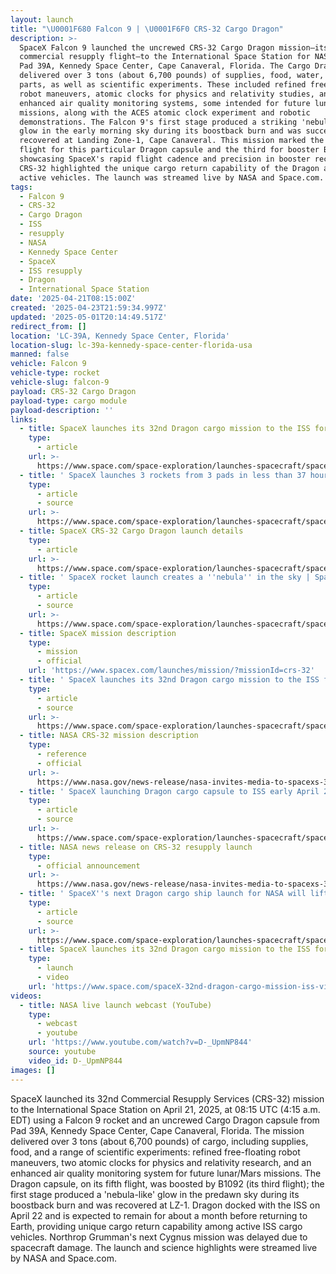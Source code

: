 ```yaml
---
layout: launch
title: "\U0001F680 Falcon 9 | \U0001F6F0 CRS-32 Cargo Dragon"
description: >-
  SpaceX Falcon 9 launched the uncrewed CRS-32 Cargo Dragon mission—its 32nd
  commercial resupply flight—to the International Space Station for NASA from
  Pad 39A, Kennedy Space Center, Cape Canaveral, Florida. The Cargo Dragon
  delivered over 3 tons (about 6,700 pounds) of supplies, food, water, and spare
  parts, as well as scientific experiments. These included refined free-floating
  robot maneuvers, atomic clocks for physics and relativity studies, and
  enhanced air quality monitoring systems, some intended for future lunar/Mars
  missions, along with the ACES atomic clock experiment and robotic
  demonstrations. The Falcon 9's first stage produced a striking 'nebula-like'
  glow in the early morning sky during its boostback burn and was successfully
  recovered at Landing Zone-1, Cape Canaveral. This mission marked the fifth
  flight for this particular Dragon capsule and the third for booster B1092,
  showcasing SpaceX's rapid flight cadence and precision in booster recoveries.
  CRS-32 highlighted the unique cargo return capability of the Dragon among
  active vehicles. The launch was streamed live by NASA and Space.com.
tags:
  - Falcon 9
  - CRS-32
  - Cargo Dragon
  - ISS
  - resupply
  - NASA
  - Kennedy Space Center
  - SpaceX
  - ISS resupply
  - Dragon
  - International Space Station
date: '2025-04-21T08:15:00Z'
created: '2025-04-23T21:59:34.997Z'
updated: '2025-05-01T20:14:49.517Z'
redirect_from: []
location: 'LC-39A, Kennedy Space Center, Florida'
location-slug: lc-39a-kennedy-space-center-florida-usa
manned: false
vehicle: Falcon 9
vehicle-type: rocket
vehicle-slug: falcon-9
payload: CRS-32 Cargo Dragon
payload-type: cargo module
payload-description: ''
links:
  - title: SpaceX launches its 32nd Dragon cargo mission to the ISS for NASA
    type:
      - article
    url: >-
      https://www.space.com/space-exploration/launches-spacecraft/spacex-launches-its-32nd-dragon-cargo-mission-to-the-iss-for-nasa
  - title: ' SpaceX launches 3 rockets from 3 pads in less than 37 hours (photos) '
    type:
      - article
      - source
    url: >-
      https://www.space.com/space-exploration/launches-spacecraft/spacex-launches-3-rockets-from-3-pads-in-less-than-37-hours-photos
  - title: SpaceX CRS-32 Cargo Dragon launch details
    type:
      - article
    url: >-
      https://www.space.com/space-exploration/launches-spacecraft/spacex-launches-its-32nd-dragon-cargo-mission-to-the-iss-for-nasa
  - title: ' SpaceX rocket launch creates a ''nebula'' in the sky | Space picture of the day for April 21, 2025 '
    type:
      - article
      - source
    url: >-
      https://www.space.com/space-exploration/launches-spacecraft/spacex-launch-creates-a-nebula-space-picture-of-the-day-for-april-21-2025
  - title: SpaceX mission description
    type:
      - mission
      - official
    url: 'https://www.spacex.com/launches/mission/?missionId=crs-32'
  - title: ' SpaceX launches its 32nd Dragon cargo mission to the ISS for NASA (video) '
    type:
      - article
      - source
    url: >-
      https://www.space.com/space-exploration/launches-spacecraft/spacex-launches-its-32nd-dragon-cargo-mission-to-the-iss-for-nasa
  - title: NASA CRS-32 mission description
    type:
      - reference
      - official
    url: >-
      https://www.nasa.gov/news-release/nasa-invites-media-to-spacexs-32nd-resupply-launch-to-space-station/
  - title: ' SpaceX launching Dragon cargo capsule to ISS early April 21: Watch it live '
    type:
      - article
      - source
    url: >-
      https://www.space.com/space-exploration/launches-spacecraft/spacex-launching-dragon-cargo-capsule-to-iss-early-april-21-watch-it-live
  - title: NASA news release on CRS-32 resupply launch
    type:
      - official announcement
    url: >-
      https://www.nasa.gov/news-release/nasa-invites-media-to-spacexs-32nd-resupply-launch-to-space-station/
  - title: ' SpaceX''s next Dragon cargo ship launch for NASA will lift off on April 21 '
    type:
      - article
      - source
    url: >-
      https://www.space.com/space-exploration/launches-spacecraft/spacex-next-dragon-cargo-ship-launch-for-nasa-lifts-off-on-april-21
  - title: SpaceX launches its 32nd Dragon cargo mission to the ISS for NASA (video)
    type:
      - launch
      - video
    url: 'https://www.space.com/spaceX-32nd-dragon-cargo-mission-iss-video'
videos:
  - title: NASA live launch webcast (YouTube)
    type:
      - webcast
      - youtube
    url: 'https://www.youtube.com/watch?v=D-_UpmNP844'
    source: youtube
    video_id: D-_UpmNP844
images: []
---
```

SpaceX launched its 32nd Commercial Resupply Services (CRS-32) mission to the International Space Station on April 21, 2025, at 08:15 UTC (4:15 a.m. EDT) using a Falcon 9 rocket and an uncrewed Cargo Dragon capsule from Pad 39A, Kennedy Space Center, Cape Canaveral, Florida. The mission delivered over 3 tons (about 6,700 pounds) of cargo, including supplies, food, and a range of scientific experiments: refined free-floating robot maneuvers, two atomic clocks for physics and relativity research, and an enhanced air quality monitoring system for future lunar/Mars missions. The Dragon capsule, on its fifth flight, was boosted by B1092 (its third flight); the first stage produced a 'nebula-like' glow in the predawn sky during its boostback burn and was recovered at LZ-1. Dragon docked with the ISS on April 22 and is expected to remain for about a month before returning to Earth, providing unique cargo return capability among active ISS cargo vehicles. Northrop Grumman's next Cygnus mission was delayed due to spacecraft damage. The launch and science highlights were streamed live by NASA and Space.com.
